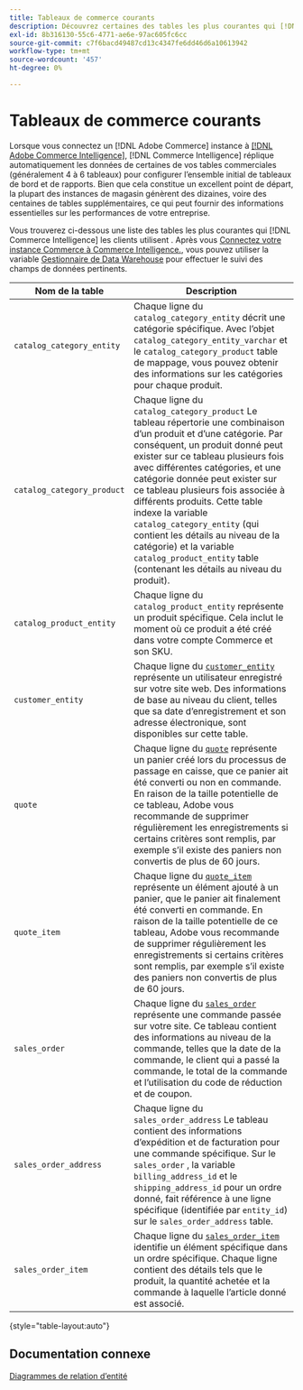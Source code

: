 ```yaml
---
title: Tableaux de commerce courants
description: Découvrez certaines des tables les plus courantes qui [!DNL Commerce Intelligence] les clients utilisent .
exl-id: 8b316130-55c6-4771-ae6e-97ac605fc6cc
source-git-commit: c7f6bacd49487cd13c4347fe6dd46d6a10613942
workflow-type: tm+mt
source-wordcount: '457'
ht-degree: 0%

---
```


# Tableaux de commerce courants

Lorsque vous connectez un [!DNL Adobe Commerce] instance à [[!DNL Adobe Commerce Intelligence]](../importing-data/integrations/magento.md), [!DNL Commerce Intelligence] réplique automatiquement les données de certaines de vos tables commerciales (généralement 4 à 6 tableaux) pour configurer l’ensemble initial de tableaux de bord et de rapports. Bien que cela constitue un excellent point de départ, la plupart des instances de magasin génèrent des dizaines, voire des centaines de tables supplémentaires, ce qui peut fournir des informations essentielles sur les performances de votre entreprise.

Vous trouverez ci-dessous une liste des tables les plus courantes qui [!DNL Commerce Intelligence] les clients utilisent . Après vous [Connectez votre instance Commerce à Commerce Intelligence.](../../data-analyst/importing-data/integrations/magento.md), vous pouvez utiliser la variable [Gestionnaire de Data Warehouse](../../data-analyst/data-warehouse-mgr/tour-dwm.md) pour effectuer le suivi des champs de données pertinents.

| Nom de la table | Description |
|---|---|
| `catalog_category_entity` | Chaque ligne du `catalog_category_entity` décrit une catégorie spécifique. Avec l’objet `catalog_category_entity_varchar` et le `catalog_category_product` table de mappage, vous pouvez obtenir des informations sur les catégories pour chaque produit. |
| `catalog_category_product` | Chaque ligne du `catalog_category_product` Le tableau répertorie une combinaison d’un produit et d’une catégorie. Par conséquent, un produit donné peut exister sur ce tableau plusieurs fois avec différentes catégories, et une catégorie donnée peut exister sur ce tableau plusieurs fois associée à différents produits. Cette table indexe la variable `catalog_category_entity` (qui contient les détails au niveau de la catégorie) et la variable `catalog_product_entity` table (contenant les détails au niveau du produit). |
| `catalog_product_entity` | Chaque ligne du `catalog_product_entity` représente un produit spécifique. Cela inclut le moment où ce produit a été créé dans votre compte Commerce et son SKU. |
| `customer_entity` | Chaque ligne du [`customer_entity`](../data-warehouse-mgr/cust-ent-table.md) représente un utilisateur enregistré sur votre site web. Des informations de base au niveau du client, telles que sa date d’enregistrement et son adresse électronique, sont disponibles sur cette table. |
| `quote` | Chaque ligne du [`quote`](../data-warehouse-mgr/sales-flat-quote-table.md) représente un panier créé lors du processus de passage en caisse, que ce panier ait été converti ou non en commande. En raison de la taille potentielle de ce tableau, Adobe vous recommande de supprimer régulièrement les enregistrements si certains critères sont remplis, par exemple s’il existe des paniers non convertis de plus de 60 jours. |
| `quote_item` | Chaque ligne du [`quote_item`](../data-warehouse-mgr/sales-flat-quote-item-table.md) représente un élément ajouté à un panier, que le panier ait finalement été converti en commande. En raison de la taille potentielle de ce tableau, Adobe vous recommande de supprimer régulièrement les enregistrements si certains critères sont remplis, par exemple s’il existe des paniers non convertis de plus de 60 jours. |
| `sales_order` | Chaque ligne du [`sales_order`](../data-warehouse-mgr/sales-flat-order-table.md) représente une commande passée sur votre site. Ce tableau contient des informations au niveau de la commande, telles que la date de la commande, le client qui a passé la commande, le total de la commande et l’utilisation du code de réduction et de coupon. |
| `sales_order_address` | Chaque ligne du `sales_order_address` Le tableau contient des informations d’expédition et de facturation pour une commande spécifique. Sur le `sales_order` , la variable `billing_address_id` et le `shipping_address_id` pour un ordre donné, fait référence à une ligne spécifique (identifiée par `entity_id`) sur le `sales_order_address` table. |
| `sales_order_item` | Chaque ligne du [`sales_order_item`](../data-warehouse-mgr/sales-flat-quote-item-table.md) identifie un élément spécifique dans un ordre spécifique. Chaque ligne contient des détails tels que le produit, la quantité achetée et la commande à laquelle l’article donné est associé. |

{style="table-layout:auto"}

## Documentation connexe

[Diagrammes de relation d’entité](../data-warehouse-mgr/entity-rel-diag.md)
